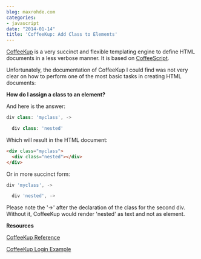 ```yaml
---
blog: maxrohde.com
categories:
- javascript
date: "2014-01-14"
title: 'CoffeeKup: Add Class to Elements'
---
```


[CoffeeKup](http://coffeekup.org/) is a very succinct and flexible templating engine to define HTML documents in a less verbose manner. It is based on [CoffeeScript](http://coffeescript.org/).

Unfortunately, the documentation of CoffeeKup I could find was not very clear on how to perform one of the most basic tasks in creating HTML documents:

**How do I assign a class to an element?**

And here is the answer:

```javascript
div class: 'myclass', ->

  div class: 'nested'
```

Which will result in the HTML document:

```html
<div class="myclass">
  <div class="nested"></div>
</div>
```

Or in more succinct form:

```javascript
div 'myclass', ->

  div 'nested', ->
```

Please note the '->' after the declaration of the class for the second div. Without it, CoffeeKup would render 'nested' as text and not as element.

**Resources**

[CoffeeKup Reference](https://github.com/mauricemach/coffeekup/blob/master/docs/reference.md)

[CoffeeKup Login Example](https://github.com/mauricemach/coffeekup/blob/master/examples/express/views/login.coffee)
